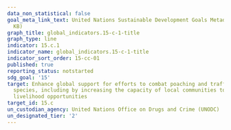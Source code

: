 ```yaml
---
data_non_statistical: false
goal_meta_link_text: United Nations Sustainable Development Goals Metadata (PDF 211
  KB)
graph_title: global_indicators.15-c-1-title
graph_type: line
indicator: 15.c.1
indicator_name: global_indicators.15-c-1-title
indicator_sort_order: 15-cc-01
published: true
reporting_status: notstarted
sdg_goal: '15'
target: Enhance global support for efforts to combat poaching and trafficking of protected
  species, including by increasing the capacity of local communities to pursue sustainable
  livelihood opportunities
target_id: 15.c
un_custodian_agency: United Nations Office on Drugs and Crime (UNODC)
un_designated_tier: '2'
---
```


